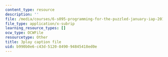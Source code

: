 ```yaml
---
content_type: resource
description: ''
file: /media/courses/6-s095-programming-for-the-puzzled-january-iap-2018/b990b0e6c43d5120849094845418ed0e_14UlXIZzwE4.vtt
file_type: application/x-subrip
learning_resource_types: []
ocw_type: OCWFile
resourcetype: Other
title: 3play caption file
uid: b990b0e6-c43d-5120-8490-94845418ed0e
---
```

